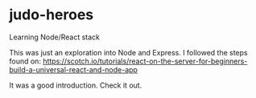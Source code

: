# judo-heroes
Learning Node/React stack


This was just an exploration into Node and Express.  I followed the steps found on:
https://scotch.io/tutorials/react-on-the-server-for-beginners-build-a-universal-react-and-node-app

It was a good introduction.  Check it out.
